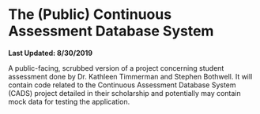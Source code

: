 # The (Public) Continuous Assessment Database System
**Last Updated: 8/30/2019**

A public-facing, scrubbed version of a project concerning student assessment done by Dr. Kathleen Timmerman and Stephen Bothwell. It will contain code related to the Continuous Assessment Database System (CADS) project detailed in their scholarship and potentially may contain mock data for testing the application.

